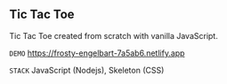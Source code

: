 ## Tic Tac Toe

Tic Tac Toe created from scratch with vanilla JavaScript.

`DEMO` https://frosty-engelbart-7a5ab6.netlify.app

`STACK` JavaScript (Nodejs), Skeleton (CSS)


